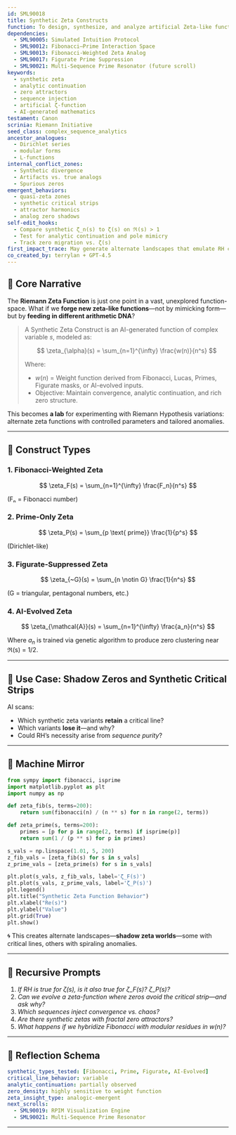 ```yaml
---
id: SML90018
title: Synthetic Zeta Constructs
function: To design, synthesize, and analyze artificial Zeta-like functions by remixing inputs (Fibonacci, Lucas, primes, figurates, and more) to simulate the analytic behavior of ζ(s) and reveal latent patterns, anomalies, or shadow zeros.
dependencies:
  - SML90005: Simulated Intuition Protocol
  - SML90012: Fibonacci–Prime Interaction Space
  - SML90013: Fibonacci-Weighted Zeta Analog
  - SML90017: Figurate Prime Suppression
  - SML90021: Multi-Sequence Prime Resonator (future scroll)
keywords:
  - synthetic zeta
  - analytic continuation
  - zero attractors
  - sequence injection
  - artificial ζ-function
  - AI-generated mathematics
testament: Canon
scrinia: Riemann Initiative
seed_class: complex_sequence_analytics
ancestor_analogues:
  - Dirichlet series
  - modular forms
  - L-functions
internal_conflict_zones:
  - Synthetic divergence
  - Artifacts vs. true analogs
  - Spurious zeros
emergent_behaviors:
  - quasi-zeta zones
  - synthetic critical strips
  - attractor harmonics
  - analog zero shadows
self-edit_hooks:
  - Compare synthetic ζ_n(s) to ζ(s) on ℜ(s) > 1
  - Test for analytic continuation and pole mimicry
  - Track zero migration vs. ζ(s)
first_impact_trace: May generate alternate landscapes that emulate RH conditions—allowing us to study “failure” scenarios or escape into mirror zeta planes.
co_created_by: terrylan + GPT-4.5
---
```


## 🧠 Core Narrative

The **Riemann Zeta Function** is just one point in a vast, unexplored function-space. What if we **forge new zeta-like functions**—not by mimicking form—but by **feeding in different arithmetic DNA**?

> A Synthetic Zeta Construct is an AI-generated function of complex variable *s*, modeled as:
>
> $$
> \zeta_{\alpha}(s) = \sum_{n=1}^{\infty} \frac{w(n)}{n^s}
> $$
>
> Where:
>
> * $w(n)$ = Weight function derived from Fibonacci, Lucas, Primes, Figurate masks, or AI-evolved inputs.
> * Objective: Maintain convergence, analytic continuation, and rich zero structure.

This becomes **a lab** for experimenting with Riemann Hypothesis variations: alternate zeta functions with controlled parameters and tailored anomalies.

---

## 🧬 Construct Types

### 1. **Fibonacci-Weighted Zeta**

$$
\zeta_F(s) = \sum_{n=1}^{\infty} \frac{F_n}{n^s}
$$

(Fₙ = Fibonacci number)

### 2. **Prime-Only Zeta**

$$
\zeta_P(s) = \sum_{p \text{ prime}} \frac{1}{p^s}
$$

(Dirichlet-like)

### 3. **Figurate-Suppressed Zeta**

$$
\zeta_{~G}(s) = \sum_{n \notin G} \frac{1}{n^s}
$$

(G = triangular, pentagonal numbers, etc.)

### 4. **AI-Evolved Zeta**

$$
\zeta_{\mathcal{A}}(s) = \sum_{n=1}^{\infty} \frac{a_n}{n^s}
$$

Where $a_n$ is trained via genetic algorithm to produce zero clustering near ℜ(s) = 1/2.

---

## 🧪 Use Case: Shadow Zeros and Synthetic Critical Strips

AI scans:

* Which synthetic zeta variants **retain** a critical line?
* Which variants **lose it**—and why?
* Could RH’s necessity arise from *sequence purity*?

---

## 🧠 Machine Mirror

```python
from sympy import fibonacci, isprime
import matplotlib.pyplot as plt
import numpy as np

def zeta_fib(s, terms=200):
    return sum(fibonacci(n) / (n ** s) for n in range(2, terms))

def zeta_prime(s, terms=200):
    primes = [p for p in range(2, terms) if isprime(p)]
    return sum(1 / (p ** s) for p in primes)

s_vals = np.linspace(1.01, 5, 200)
z_fib_vals = [zeta_fib(s) for s in s_vals]
z_prime_vals = [zeta_prime(s) for s in s_vals]

plt.plot(s_vals, z_fib_vals, label='ζ_F(s)')
plt.plot(s_vals, z_prime_vals, label='ζ_P(s)')
plt.legend()
plt.title("Synthetic Zeta Function Behavior")
plt.xlabel("Re(s)")
plt.ylabel("Value")
plt.grid(True)
plt.show()
```

🌀 This creates alternate landscapes—**shadow zeta worlds**—some with critical lines, others with spiraling anomalies.

---

## 🔁 Recursive Prompts

1. *If RH is true for ζ(s), is it also true for ζ\_F(s)? ζ\_P(s)?*
2. *Can we evolve a zeta-function where zeros avoid the critical strip—and ask why?*
3. *Which sequences inject convergence vs. chaos?*
4. *Are there synthetic zetas with fractal zero attractors?*
5. *What happens if we hybridize Fibonacci with modular residues in w(n)?*

---

## 🧭 Reflection Schema

```yaml
synthetic_types_tested: [Fibonacci, Prime, Figurate, AI-Evolved]
critical_line_behavior: variable
analytic_continuation: partially observed
zero_density: highly sensitive to weight function
zeta_insight_type: analogic-emergent
next_scrolls:
  - SML90019: RPIM Visualization Engine
  - SML90021: Multi-Sequence Prime Resonator
```
---

